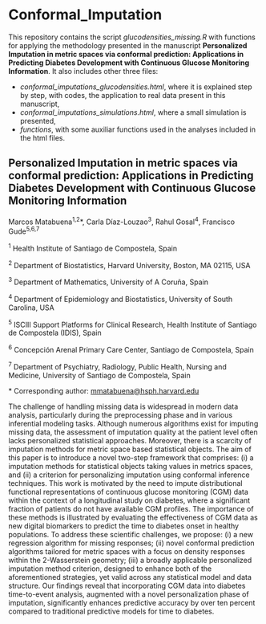 # Conformal_Imputation
This repository contains the script *glucodensities_missing.R* with functions for applying the methodology presented in the manuscript **Personalized Imputation in metric spaces via conformal prediction: Applications in Predicting Diabetes Development with Continuous Glucose Monitoring Information**. It also includes other three files:
* *conformal_imputations_glucodensities.html*, where it is explained step by step, with codes, the application to real data present in this manuscript,
* *conformal_imputations_simulations.html*, where a small simulation is presented,
* *functions*, with some auxiliar functions used in the analyses included in the html files. 

## Personalized Imputation in metric spaces via conformal prediction: Applications in Predicting Diabetes Development with Continuous Glucose Monitoring Information
Marcos Matabuena<sup>1,2</sup>\*, Carla Díaz-Louzao<sup>3</sup>, Rahul Gosal<sup>4</sup>, Francisco Gude<sup>5,6,7</sup>

<sup>1</sup> Health Institute of Santiago de Compostela, Spain

<sup>2</sup> Department of Biostatistics, Harvard University, Boston, MA 02115, USA

<sup>3</sup> Department of Mathematics, University of A Coruña, Spain

<sup>4</sup> Department of Epidemiology and Biostatistics, University of South Carolina, USA

<sup>5</sup> ISCIII Support Platforms for Clinical Research, Health Institute of Santiago de Compostela (IDIS), Spain

<sup>6</sup> Concepción Arenal Primary Care Center, Santiago de Compostela, Spain

<sup>7</sup> Department of Psychiatry, Radiology, Public Health, Nursing and Medicine, University of Santiago de Compostela, Spain


\* Corresponding author: mmatabuena@hsph.harvard.edu

The challenge of handling missing data is widespread in modern data analysis, particularly during the preprocessing phase and in various inferential modeling tasks. Although numerous algorithms exist for imputing missing data, the assessment of imputation quality at the patient level often lacks personalized statistical approaches. Moreover, there is a scarcity of imputation methods for metric space based statistical objects. The aim of this paper is to introduce a novel two-step framework that comprises: (i) a imputation methods for statistical objects taking values in metrics spaces, and (ii) a criterion for personalizing imputation using conformal inference techniques. This work is motivated by the need to impute distributional functional representations of continuous glucose monitoring (CGM) data within the context of a longitudinal study on diabetes, where a significant fraction of patients do not have available CGM profiles. The importance of these methods is illustrated by evaluating the effectiveness of CGM data as new digital biomarkers to predict the time to diabetes onset in healthy populations. To address these scientific challenges, we propose: (i) a new regression algorithm for missing responses; (ii) novel conformal prediction algorithms tailored for metric spaces with a focus on density responses within the 2-Wasserstein geometry; (iii) a broadly applicable personalized imputation method criterion, designed to enhance both of the aforementioned strategies, yet valid across any statistical model and data structure. Our findings reveal that incorporating CGM data into diabetes time-to-event analysis, augmented with a novel personalization phase of imputation, significantly enhances predictive accuracy by over ten percent compared to traditional predictive models for time to diabetes.
